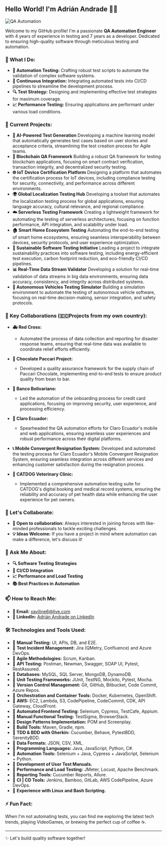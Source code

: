 ## Hello World! I'm Adrián Andrade 👨‍💻

![QA Automation](https://github.com/user-attachments/assets/d48e0979-e400-498f-af4d-46ff67aac6f2)

Welcome to my GitHub profile! I'm a passionate **QA Automation Engineer** with 4 years of experience in testing and 7 years as a developer. Dedicated to ensuring high-quality software through meticulous testing and automation.


### 🌟 What I Do:
- **🔧 Automation Testing:** Crafting robust test scripts to automate the validation of complex software systems.
- **🚀 Continuous Integration:** Integrating automated tests into CI/CD pipelines to streamline the development process.
- **🔍 Test Strategy:** Designing and implementing effective test strategies for maximum coverage.
- **📈 Performance Testing:** Ensuring applications are performant under various load conditions.
  
### 🚧 Current Projects:
- **🤖 AI-Powered Test Generation**
Developing a machine learning model that automatically generates test cases based on user stories and acceptance criteria, streamlining the test creation process for Agile teams.
- **🔗 Blockchain QA Framework**
Building a robust QA framework for testing blockchain applications, focusing on smart contract verification, transaction integrity, and decentralized security testing.
- **🌐 IoT Device Certification Platform**
Designing a platform that automates the certification process for IoT devices, including compliance testing for security, connectivity, and performance across different environments.
- **🌍 Global Localization Testing Hub**
Developing a toolset that automates the localization testing process for global applications, ensuring language accuracy, cultural relevance, and regional compliance.
- **☁️ Serverless Testing Framework**
Creating a lightweight framework for automating the testing of serverless architectures, focusing on function performance, API integration, and scalability under load.
- **🏠 Smart Home Ecosystem Testing**
Automating the end-to-end testing of smart home ecosystems, ensuring seamless interoperability between devices, security protocols, and user experience optimization.
- **🌱 Sustainable Software Testing Initiative**
Leading a project to integrate sustainability practices into software testing, including energy-efficient test execution, carbon footprint reduction, and eco-friendly CI/CD pipelines.
- **📊 Real-Time Data Stream Validator**
Developing a solution for real-time validation of data streams in big data environments, ensuring data accuracy, consistency, and integrity across distributed systems.
- **🚗 Autonomous Vehicles Testing Simulator**
Building a simulation environment to automate the testing of autonomous vehicle software, focusing on real-time decision-making, sensor integration, and safety protocols.


### 🌟 Key Collaborations (🇪🇨Projects from my own country):

- **🚑 Red Cross:**
   - Automated the process of data collection and reporting for disaster response teams, ensuring that real-time data was available to coordinate relief efforts efficiently.

- **🍫 Chocolate Paccari Project:**
   - Developed a quality assurance framework for the supply chain of Paccari Chocolate, implementing end-to-end tests to ensure product quality from bean to bar.

- **🏦 Banco Bolivariano:**
   - Led the automation of the onboarding process for credit card applications, focusing on improving security, user experience, and processing efficiency.

- **📱 Claro Ecuador:**
   - Spearheaded the QA automation efforts for Claro Ecuador's mobile and web applications, ensuring seamless user experiences and robust performance across their digital platforms.
     
- **📞 Mobile Convergent Resignation System:** Developed and automated the testing process for Claro Ecuador's Mobile Convergent Resignation System, ensuring seamless integration across different services and enhancing customer satisfaction during the resignation process.

- **🐾 CATDOG Veterinary Clinic:**
   - Implemented a comprehensive automation testing suite for CATDOG's digital booking and medical record systems, ensuring the reliability and accuracy of pet health data while enhancing the user experience for pet owners.


### 🤝 Let's Collaborate:
- **👯 Open to collaboration:** Always interested in joining forces with like-minded professionals to tackle exciting challenges.
- **💡 Ideas Welcome:** If you have a project in mind where automation can make a difference, let's discuss it!

### 💬 Ask Me About:
- **🔍 Software Testing Strategies**
- **🚀 CI/CD Integration**
- **📈 Performance and Load Testing**
- **📚 Best Practices in Automation**

### 📫 How to Reach Me:
- **📧 Email:** [xaviline6@live.com](mailto:xaviline6@live.com)
- **💼 LinkedIn:** [Adrián Andrade on LinkedIn]([https://www.linkedin.com/in/adrian-andrade](https://www.linkedin.com/in/adri%C3%A1n-andrade-44963a141/))

### 🛠️ Technologies and Tools Used:
- 📌 **Manual Testing:** UI, APIs, DB, and E2E.
- 📌 **Test Incident Management:** Jira (QMetry, Confluence) and Azure DevOps.
- 📌 **Agile Methodologies:** Scrum, Kanban.
- 📌 **API Testing:** Postman, Newman, Swagger, SOAP UI, Pytest, RestAssured.
- 📌 **Databases:** MySQL, SQL Server, MongoDB, DynamoDB.
- 📌 **Unit Testing Frameworks:** JUnit, TestNG, Mockito, Pytest, Mocha.
- 📌 **Version Control Management:** Git, GitHub, Bitbucket, Code Commit, Azure Repos.
- 📌 **Orchestration and Container Tools:** Docker, Kubernetes, OpenShift.
- 📌 **AWS:** EC2, Lambda, S3, CodePipeline, CodeCommit, CDK, API Gateway, CloudFront.
- 📌 **Automated Frontend Testing:** Selenium, Cypress, TestCafe, Appium.
- 📌 **Manual Functional Testing:** TestSigma, BrowserStack.
- 📌 **Design Patterns Implementation:** POM and Screenplay.
- 📌 **Build Tools:** Maven, Gradle, npm.
- 📌 **TDD & BDD with Gherkin:** Cucumber, Behave, PytestBDD, SerenityBDD.
- 📌 **Data Formats:** JSON, CSV, XML.
- 📌 **Programming Languages:** Java, JavaScript, Python, C#.
- 📌 **Automation Tools:** Selenium + Java, Cypress + JavaScript, Selenium + Python.
- 📌 **Development of User Test Manuals.**
- 📌 **Performance and Load Testing:** JMeter, Locust, Apache Benchmark.
- 📌 **Reporting Tools:** Cucumber Reports, Allure.
- 📌 **CI | CD Tools:** Jenkins, Bamboo, GitLab, AWS CodePipeline, Azure DevOps.
- 📌 **Experience with Linux and Bash Scripting.**

### ⚡ Fun Fact:
When I'm not automating tests, you can find me exploring the latest tech trends, playing VideoGames, or brewing the perfect cup of coffee ☕.

---

✨ Let's build quality software together!
